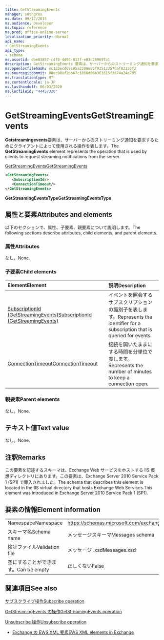 ```yaml
---
title: GetStreamingEvents
manager: sethgros
ms.date: 09/17/2015
ms.audience: Developer
ms.topic: reference
ms.prod: office-online-server
localization_priority: Normal
api_name:
- GetStreamingEvents
api_type:
- schema
ms.assetid: dbe83857-c4f8-4d98-813f-e03c289697a1
description: GetStreamingEvents 要素は、サーバーからのストリーミング通知を要求するためにクライアントによって使用される操作を表します。
ms.openlocfilehash: ec133ecd69c05a2208e95f925133570af0233cf2
ms.sourcegitcommit: 88ec988f2bb67c1866d06b361615f3674a24e795
ms.translationtype: MT
ms.contentlocale: ja-JP
ms.lasthandoff: 06/03/2020
ms.locfileid: "44457320"
---
```

# <a name="getstreamingevents"></a><span data-ttu-id="21f63-103">GetStreamingEvents</span><span class="sxs-lookup"><span data-stu-id="21f63-103">GetStreamingEvents</span></span>

<span data-ttu-id="21f63-104">**Getstreamingevents**要素は、サーバーからのストリーミング通知を要求するためにクライアントによって使用される操作を表します。</span><span class="sxs-lookup"><span data-stu-id="21f63-104">The **GetStreamingEvents** element represents the operation that is used by clients to request streaming notifications from the server.</span></span> 
  
[<span data-ttu-id="21f63-105">GetStreamingEvents</span><span class="sxs-lookup"><span data-stu-id="21f63-105">GetStreamingEvents</span></span>](getstreamingevents.md)
  
```XML
<GetStreamingEvents>
   <SubscriptionId/>
   <ConnectionTimeout/>
</GetStreamingEvents>
```

 <span data-ttu-id="21f63-106">**GetStreamingEventsType**</span><span class="sxs-lookup"><span data-stu-id="21f63-106">**GetStreamingEventsType**</span></span>
## <a name="attributes-and-elements"></a><span data-ttu-id="21f63-107">属性と要素</span><span class="sxs-lookup"><span data-stu-id="21f63-107">Attributes and elements</span></span>

<span data-ttu-id="21f63-108">以下のセクションで、属性、子要素、親要素について説明します。</span><span class="sxs-lookup"><span data-stu-id="21f63-108">The following sections describe attributes, child elements, and parent elements.</span></span>
  
### <a name="attributes"></a><span data-ttu-id="21f63-109">属性</span><span class="sxs-lookup"><span data-stu-id="21f63-109">Attributes</span></span>

<span data-ttu-id="21f63-110">なし。</span><span class="sxs-lookup"><span data-stu-id="21f63-110">None.</span></span>
  
### <a name="child-elements"></a><span data-ttu-id="21f63-111">子要素</span><span class="sxs-lookup"><span data-stu-id="21f63-111">Child elements</span></span>

|<span data-ttu-id="21f63-112">**Element**</span><span class="sxs-lookup"><span data-stu-id="21f63-112">**Element**</span></span>|<span data-ttu-id="21f63-113">**説明**</span><span class="sxs-lookup"><span data-stu-id="21f63-113">**Description**</span></span>|
|:-----|:-----|
|[<span data-ttu-id="21f63-114">SubscriptionId (GetStreamingEvents)</span><span class="sxs-lookup"><span data-stu-id="21f63-114">SubscriptionId (GetStreamingEvents)</span></span>](subscriptionid-getstreamingevents.md) <br/> |<span data-ttu-id="21f63-115">イベントを照会するサブスクリプションの識別子を表します。</span><span class="sxs-lookup"><span data-stu-id="21f63-115">Represents the identifier for a subscription that is queried for events.</span></span>  <br/> |
|[<span data-ttu-id="21f63-116">ConnectionTimeout</span><span class="sxs-lookup"><span data-stu-id="21f63-116">ConnectionTimeout</span></span>](connectiontimeout.md) <br/> |<span data-ttu-id="21f63-117">接続を開いたままにする時間を分単位で表します。</span><span class="sxs-lookup"><span data-stu-id="21f63-117">Represents the number of minutes to keep a connection open.</span></span>  <br/> |
   
### <a name="parent-elements"></a><span data-ttu-id="21f63-118">親要素</span><span class="sxs-lookup"><span data-stu-id="21f63-118">Parent elements</span></span>

<span data-ttu-id="21f63-119">なし。</span><span class="sxs-lookup"><span data-stu-id="21f63-119">None.</span></span>
  
## <a name="text-value"></a><span data-ttu-id="21f63-120">テキスト値</span><span class="sxs-lookup"><span data-stu-id="21f63-120">Text value</span></span>

<span data-ttu-id="21f63-121">なし。</span><span class="sxs-lookup"><span data-stu-id="21f63-121">None.</span></span>
  
## <a name="remarks"></a><span data-ttu-id="21f63-122">注釈</span><span class="sxs-lookup"><span data-stu-id="21f63-122">Remarks</span></span>

<span data-ttu-id="21f63-123">この要素を記述するスキーマは、Exchange Web サービスをホストする IIS 仮想ディレクトリにあります。この要素は、Exchange Server 2010 Service Pack 1 (SP1) で導入されました。</span><span class="sxs-lookup"><span data-stu-id="21f63-123">The schema that describes this element is located in the IIS virtual directory that hosts Exchange Web Services.This element was introduced in Exchange Server 2010 Service Pack 1 (SP1).</span></span>
  
## <a name="element-information"></a><span data-ttu-id="21f63-124">要素の情報</span><span class="sxs-lookup"><span data-stu-id="21f63-124">Element information</span></span>

|||
|:-----|:-----|
|<span data-ttu-id="21f63-125">Namespace</span><span class="sxs-lookup"><span data-stu-id="21f63-125">Namespace</span></span>  <br/> |https://schemas.microsoft.com/exchange/services/2006/messages  <br/> |
|<span data-ttu-id="21f63-126">スキーマ名</span><span class="sxs-lookup"><span data-stu-id="21f63-126">Schema name</span></span>  <br/> |<span data-ttu-id="21f63-127">メッセージスキーマ</span><span class="sxs-lookup"><span data-stu-id="21f63-127">Messages schema</span></span>  <br/> |
|<span data-ttu-id="21f63-128">検証ファイル</span><span class="sxs-lookup"><span data-stu-id="21f63-128">Validation file</span></span>  <br/> |<span data-ttu-id="21f63-129">メッセージ .xsd</span><span class="sxs-lookup"><span data-stu-id="21f63-129">Messages.xsd</span></span>  <br/> |
|<span data-ttu-id="21f63-130">空にすることができます。</span><span class="sxs-lookup"><span data-stu-id="21f63-130">Can be empty</span></span>  <br/> |<span data-ttu-id="21f63-131">正しくない</span><span class="sxs-lookup"><span data-stu-id="21f63-131">False</span></span>  <br/> |
   
## <a name="see-also"></a><span data-ttu-id="21f63-132">関連項目</span><span class="sxs-lookup"><span data-stu-id="21f63-132">See also</span></span>



[<span data-ttu-id="21f63-133">サブスクライブ操作</span><span class="sxs-lookup"><span data-stu-id="21f63-133">Subscribe operation</span></span>](subscribe-operation.md)
  
[<span data-ttu-id="21f63-134">GetStreamingEvents の操作</span><span class="sxs-lookup"><span data-stu-id="21f63-134">GetStreamingEvents operation</span></span>](getstreamingevents-operation.md)
  
[<span data-ttu-id="21f63-135">Unsubscribe 操作</span><span class="sxs-lookup"><span data-stu-id="21f63-135">Unsubscribe operation</span></span>](unsubscribe-operation.md)


- [<span data-ttu-id="21f63-136">Exchange の EWS XML 要素</span><span class="sxs-lookup"><span data-stu-id="21f63-136">EWS XML elements in Exchange</span></span>](ews-xml-elements-in-exchange.md)

